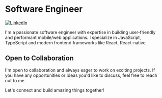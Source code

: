 # Software Engineer

[![LinkedIn](https://img.shields.io/badge/LinkedIn-Connect-blue)](https://www.linkedin.com/in/junaid-shirur-39428821a/)

I'm a passionate software engineer with expertise in building user-friendly and performant mobile/web applications. I specialize in JavaScript, TypeScript and modern frontend frameworks like React, React-native.
## Open to Collaboration

I'm open to collaboration and always eager to work on exciting projects. If you have any opportunities or ideas you'd like to discuss, feel free to reach out to me.

Let's connect and build amazing things together!

